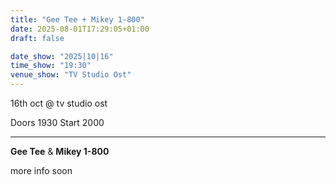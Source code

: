 ```yaml
---
title: "Gee Tee + Mikey 1-800"
date: 2025-08-01T17:29:05+01:00
draft: false

date_show: "2025|10|16"
time_show: "19:30"
venue_show: "TV Studio Ost"
---
```


16th oct @ tv studio ost

Doors 1930
Start 2000

---

**Gee Tee** & **Mikey 1-800**

more info soon

<!-- ![Gee Tee + Mikey 1-800](../../posters/2025-10-16.jpg) -->
